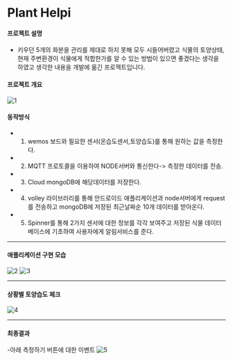 
# Plant Helpi

#### 프로젝트 설명
- 키우던 5개의 화분을 관리를 제대로 하지 못해 모두 시들어버렸고 식물의 토양상태, 현재 주변환경이 식물에게 적합한가를 알 수 있는 방법이 있으면 좋겠다는 생각을 하였고 
  생각한 내용을 개발에 옮긴 프로젝트입니다.
  
#### 프로젝트 개요
  ![1](https://user-images.githubusercontent.com/66250847/98648197-4aed1b00-2379-11eb-99a4-dbb905e68f2e.png)
  
#### 동작방식

- 1. wemos 보드와 필요한 센서(온습도센서,토양습도)를 통해 원하는 값을 측정한다.
- 2. MQTT 프로토콜을 이용하여 NODE서버와 통신한다-> 측정한 데이터를 전송.
- 3. Cloud mongoDB에 해당데이터를 저장한다.
- 4. volley 라이브러리를 통해 안드로이드 애플리케이션과 node서버에게 request를 전송하고 mongoDB에 저장된 최근날짜순 10개 데이터를 받아온다.
- 5. Spinner를 통해 2가지 센서에 대한 정보를 각각 보여주고 저장된 식물 데이터베이스에 기초하여 사용자에게 알림서비스를 준다.

--------------------------------------------------------------------------------------------------------------------------------------------

#### 애플리케이션 구현 모습

 ![2](https://user-images.githubusercontent.com/66250847/98647847-d31ef080-2378-11eb-8d66-1be1e8c159ab.png)
 ![3](https://user-images.githubusercontent.com/66250847/98647867-dd40ef00-2378-11eb-82aa-bdf99ab1ceb2.png)
 
 -------------------------------------------------------------------------------------------------------------------------------------------
 #### 상황별 토양습도 체크
 ![4](https://user-images.githubusercontent.com/66250847/98647891-e5992a00-2378-11eb-9848-c08bd4d33103.png)
 
 -------------------------------------------------------------------------------------------------------------------------------------------
 
 #### 최종결과
 
 -아래 측정하기 버튼에 대한 이벤트
 ![5](https://user-images.githubusercontent.com/66250847/98647927-edf16500-2378-11eb-8e42-c5be030a8d10.png)
 
  
  

  
  
  
